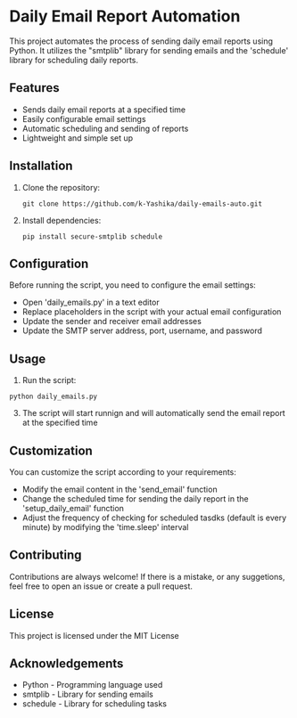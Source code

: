 # Daily Email Report Automation

This project automates the process of sending daily email reports using Python. It utilizes the "smtplib" library for sending emails and the 'schedule' library for scheduling daily reports.

## Features

- Sends daily email reports at a specified time
- Easily configurable email settings
- Automatic scheduling and sending of reports
- Lightweight and simple set up

## Installation

1. Clone the repository:

   ```
   git clone https://github.com/k-Yashika/daily-emails-auto.git
   ```
3. Install dependencies:

   ```
   pip install secure-smtplib schedule
   ```

## Configuration

Before running the script, you need to configure the email settings:
- Open 'daily_emails.py' in a text editor
- Replace placeholders in the script with your actual email configuration
- Update the sender and receiver email addresses
- Update the SMTP server address, port, username, and password

## Usage

1. Run the script:

```
python daily_emails.py
```
3. The script will start runnign and will automatically send the email report at the specified time

## Customization

You can customize the script according to your requirements:
- Modify the email content in the 'send_email' function
- Change the scheduled time for sending the daily report in the 'setup_daily_email' function
- Adjust the frequency of checking for scheduled tasdks (default is every minute) by modifying the 'time.sleep' interval

## Contributing

Contributions are always welcome! If there is a mistake, or any suggetions, feel free to open an issue or create a pull request.

## License

This project is licensed under the MIT License

## Acknowledgements

- Python - Programming language used
- smtplib - Library for sending emails
- schedule - Library for scheduling tasks

